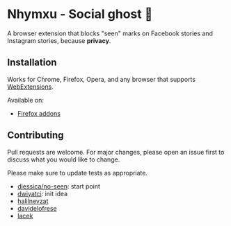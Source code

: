 # Nhymxu - Social ghost 👀

A browser extension that blocks "seen" marks on Facebook stories and Instagram stories, because **privacy**.

## Installation

Works for Chrome, Firefox, Opera, and any browser that supports [WebExtensions](https://developer.mozilla.org/en-US/Add-ons/WebExtensions).

Available on:

- [Firefox addons](https://addons.mozilla.org/en-US/firefox/addon/nhymxu-social-ghost/)

## Contributing

Pull requests are welcome. For major changes, please open an issue first
to discuss what you would like to change.

Please make sure to update tests as appropriate.

- [diessica/no-seen](https://github.com/diessica/no-seen): start point
- [dwiyatci](https://github.com/diessica/no-seen/issues/7#issuecomment-1565168654): init idea
- [halilnevzat](https://github.com/halilnevzat)
- [davidelofrese](https://github.com/davidelofrese)
- [lacek](https://github.com/lacek)
